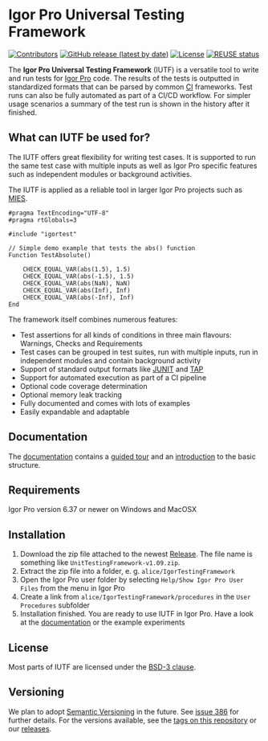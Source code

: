 # Igor Pro Universal Testing Framework

[![Contributors](https://img.shields.io/github/contributors-anon/byte-physics/igor-unit-testing-framework?style=plastic)](https://github.com/byte-physics/igor-unit-testing-framework/graphs/contributors)
[![GitHub release (latest by date)](https://img.shields.io/github/v/release/byte-physics/igor-unit-testing-framework?style=plastic)](https://github.com/byte-physics/igor-unit-testing-framework/releases)
[![License](https://img.shields.io/github/license/byte-physics/igor-unit-testing-framework?style=plastic)](https://github.com/byte-physics/igor-unit-testing-framework/blob/main/License.txt)
[![REUSE status](https://api.reuse.software/badge/github.com/byte-physics/igor-unit-testing-framework)](https://api.reuse.software/info/github.com/byte-physics/igor-unit-testing-framework)

The **Igor Pro Universal Testing Framework** (IUTF) is a versatile tool to write and run tests for [Igor Pro](https://www.wavemetrics.com/products/igorpro) code.
The results of the tests is outputted in standardized formats that can be parsed by common
[CI](https://en.wikipedia.org/wiki/Continuous_integration) frameworks. Test runs can also be fully automated as part of a CI/CD workflow.
For simpler usage scenarios a summary of the test run is shown in the history after it finished.

## What can IUTF be used for?

The IUTF offers great flexibility for writing test cases. It is supported to run the same test case with multiple inputs as
well as Igor Pro specific features such as independent modules or background activities.

The IUTF is applied as a reliable tool in larger Igor Pro projects such as [MIES](https://github.com/AllenInstitute/MIES).

```igorpro
#pragma TextEncoding="UTF-8"
#pragma rtGlobals=3

#include "igortest"

// Simple demo example that tests the abs() function
Function TestAbsolute()

	CHECK_EQUAL_VAR(abs(1.5), 1.5)
	CHECK_EQUAL_VAR(abs(-1.5), 1.5)
	CHECK_EQUAL_VAR(abs(NaN), NaN)
	CHECK_EQUAL_VAR(abs(Inf), Inf)
	CHECK_EQUAL_VAR(abs(-Inf), Inf)
End
```

The framework itself combines numerous features:

* Test assertions for all kinds of conditions in three main flavours: Warnings, Checks and Requirements
* Test cases can be grouped in test suites, run with multiple inputs, run in independent modules and contain background activity
* Support of standard output formats like [JUNIT](https://junit.org/junit4) and [TAP](https://testanything.org/tap-version-13-specification.html)
* Support for automated execution as part of a CI pipeline
* Optional code coverage determination
* Optional memory leak tracking
* Fully documented and comes with lots of examples
* Easily expandable and adaptable

## Documentation

The [documentation](https://docs.byte-physics.de/igor-unit-testing-framework)
contains a [guided tour](https://docs.byte-physics.de/igor-unit-testing-framework/guided-tour.html)
and an [introduction](https://docs.byte-physics.de/igor-unit-testing-framework/basic.html) to the basic structure.

## Requirements

Igor Pro version 6.37 or newer on Windows and MacOSX

## Installation

1. Download the zip file attached to the newest
   [Release](https://github.com/byte-physics/igor-unit-testing-framework/releases/latest).
   The file name is something like `UnitTestingFramework-v1.09.zip`.
2. Extract the zip file into a folder, e. g. `alice/IgorTestingFramework`
3. Open the Igor Pro user folder by selecting `Help/Show Igor Pro User Files`
   from the menu in Igor Pro
4. Create a link from `alice/IgorTestingFramework/procedures` in the `User
   Procedures` subfolder
5. Installation finished. You are ready to use IUTF in Igor Pro. Have a look at
   the [documentation](https://docs.byte-physics.de/igor-unit-testing-framework)
   or the example experiments

## License

Most parts of IUTF are licensed under the [BSD-3 clause](License.txt).

## Versioning

We plan to adopt [Semantic Versioning](http://semver.org/) in the future. See
[issue 386](https://github.com/byte-physics/igor-unit-testing-framework/issues/386)
for further details. For the versions available, see the [tags on this
repository](https://github.com/byte-physics/igor-unit-testing-framework/tags)
or our [releases](https://github.com/byte-physics/igor-unit-testing-framework/releases).
